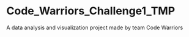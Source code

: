 # Code_Warriors_Challenge1_TMP
A data analysis and visualization project made by team Code Warriors
